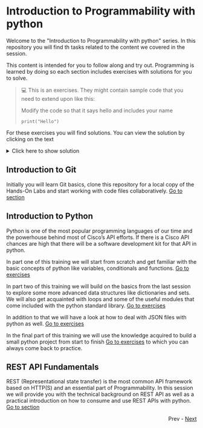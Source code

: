 # Introduction to Programmability with python

Welcome to the "Introduction to Programmability with python" series. In this repository you will find th tasks related to the content we covered in the session.

This content is intended for you to follow along and try out. Programming is learned by doing so each section includes exercises with solutions for you to solve. 

> :computer: This is an exercises. They might contain sample code that you need to extend upon like this:
> 
> Modify the code so that it says hello and includes your name
> ```python3
> print("Hello")
> ```

For these exercises you will find solutions. You can view the solution by clicking on the text

<details>
  <summary>Click here to show solution</summary>
  
  ```python3
  print("Hello Marcel")
  ```
</details>

## Introduction to Git
Initially you will learn Git basics, clone this repository for a local copy of the Hands-On Labs and start working with code files collaboratively.
[Go to section](intro_to_git.md)

## Introduction to Python
Python is one of the most popular programming languages of our time and the powerhouse behind most of Cisco’s API efforts. If there is a Cisco API chances are high that there will be a software development kit for that API in python. 

In part one of this training we will start from scratch and get familiar with the basic concepts of python like variables, conditionals and functions.
[Go to exercises](python_one_tasks.md)

In part two of this training we will build on the basics from the last session to explore some more advanced data structures like dictionaries and sets. We will also get acquainted with loops and some of the useful modules that come included with the python standard library. [Go to exercises](python_two_tasks.md)

In addition to that we will have a look at how to deal with JSON files with python as well. [Go to exercises](python_two_json.md)

In the final part of this training we will use the knowledge acquired to build a small python project from start to finish [Go to  exercises](sessions/python_three/Readme.md) to which you can always come back to practice.

## REST API Fundamentals
REST (Representational state transfer) is the most common API framework based on HTTP(S) and an essential part of Programmability. In this session we will provide you with the technical background on REST API as well as a practical introduction on how to consume and use REST APIs with python. [Go to section](rest_fundamentals/Readme.md)

<div align="right">
   
   Prev - [Next](intro_to_git.md)
</div>
